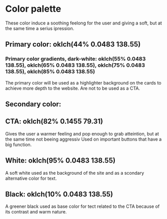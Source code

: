 # Color palette

These color induce a soothing feelong for the user and giving a soft, but at the same time a serius ipression.



## Primary color: oklch(44% 0.0483 138.55)
### Primary color gradients, dark-white: oklch(55% 0.0483 138.55), oklch(65% 0.0483 138.55), oklch(75% 0.0483 138.55), oklch(85% 0.0483 138.55)
The primary color will be used as a highlighter background on the cards to achieve more depth to the website. Are not to be used as a CTA.

## Secondary color:

## CTA: oklch(82% 0.1455 79.31)
Gives the user a warmer feeling and pop enough to grab atteintion, but at the same time not beeing aggressiv 
Used on important buttons that have a big function.

## White: oklch(95% 0.0483 138.55)
A soft white used as the background of the site and as a scondary alternative color for text.

## Black: oklch(10% 0.0483 138.55)
A greener black used as base color for tect related to the CTA because of its contrast and warm nature.
